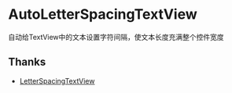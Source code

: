 # AutoLetterSpacingTextView
自动给TextView中的文本设置字符间隔，使文本长度充满整个控件宽度

## Thanks

- [LetterSpacingTextView][1]

[1]: https://github.com/tobolkac/LetterSpacingTextView

